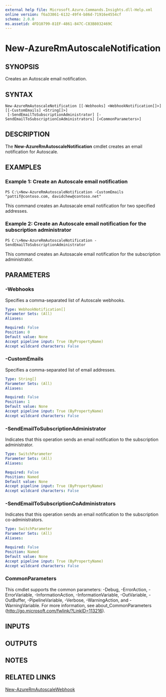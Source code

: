 ```yaml
---
external help file: Microsoft.Azure.Commands.Insights.dll-Help.xml
online version: f6a33861-6132-49f4-b86d-71916e4554cf
schema: 2.0.0
ms.assetid: 4FD10799-81EF-4861-847C-C83B8032469C
---
```


# New-AzureRmAutoscaleNotification

## SYNOPSIS
Creates an Autoscale email notification.

## SYNTAX

```
New-AzureRmAutoscaleNotification [[-Webhooks] <WebhookNotification[]>] [[-CustomEmails] <String[]>]
 [-SendEmailToSubscriptionAdministrator] [-SendEmailToSubscriptionCoAdministrators] [<CommonParameters>]
```

## DESCRIPTION
The **New-AzureRmAutoscaleNotification** cmdlet creates an email notification for Autoscale.

## EXAMPLES

### Example 1: Create an Autoscale email notification
```
PS C:\>New-AzureRmAutoscaleNotification -CustomEmails "pattif@contoso.com, davidchew@contoso.net"
```

This command creates an Autosacale email notification for two specified addresses.

### Example 2: Create an Autoscale email notification for the subscription administrator
```
PS C:\>New-AzureRmAutoscaleNotification -SendEmailToSubscriptionAdministrator
```

This command creates an Autosacale email notification for the subscription administrator.

## PARAMETERS

### -Webhooks
Specifies a comma-separated list of Autoscale webhooks.

```yaml
Type: WebhookNotification[]
Parameter Sets: (All)
Aliases: 

Required: False
Position: 0
Default value: None
Accept pipeline input: True (ByPropertyName)
Accept wildcard characters: False
```

### -CustomEmails
Specifies a comma-separated list of email addresses.

```yaml
Type: String[]
Parameter Sets: (All)
Aliases: 

Required: False
Position: 1
Default value: None
Accept pipeline input: True (ByPropertyName)
Accept wildcard characters: False
```

### -SendEmailToSubscriptionAdministrator
Indicates that this operation sends an email notification to the subscription administrator.

```yaml
Type: SwitchParameter
Parameter Sets: (All)
Aliases: 

Required: False
Position: Named
Default value: None
Accept pipeline input: True (ByPropertyName)
Accept wildcard characters: False
```

### -SendEmailToSubscriptionCoAdministrators
Indicates that this operation sends an email notification to the subscription co-administrators.

```yaml
Type: SwitchParameter
Parameter Sets: (All)
Aliases: 

Required: False
Position: Named
Default value: None
Accept pipeline input: True (ByPropertyName)
Accept wildcard characters: False
```

### CommonParameters
This cmdlet supports the common parameters: -Debug, -ErrorAction, -ErrorVariable, -InformationAction, -InformationVariable, -OutVariable, -OutBuffer, -PipelineVariable, -Verbose, -WarningAction, and -WarningVariable. For more information, see about_CommonParameters (http://go.microsoft.com/fwlink/?LinkID=113216).

## INPUTS

## OUTPUTS

## NOTES

## RELATED LINKS

[New-AzureRmAutoscaleWebhook](.\New-AzureRmAutoscaleWebhook.md)


